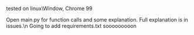 tested on linux\Window, Chrome 99

Open main.py for function calls and some explanation.
Full explanation is in issues.\n
Going to add requirements.txt sooooooooon

